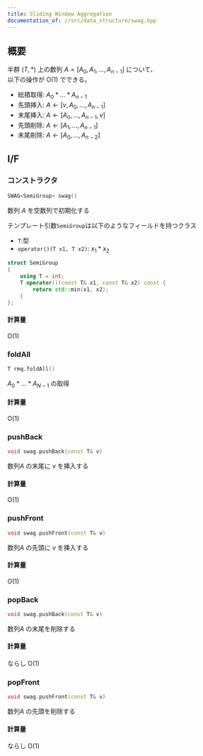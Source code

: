 ```yaml
---
title: Sliding Window Aggregation
documentation_of: //src/data_structure/swag.hpp
---
```


## 概要

半群 $(T, \ast)$ 上の数列 $A = \lbrack A _ 0, A _ 1, \dots , A _ {n-1}\rbrack$ について、  
以下の操作が $\mathrm{O}(1)$ でできる。

- 総積取得: $A _ 0 \ast \dots \ast A _ {n-1}$
- 先頭挿入: $A \leftarrow \lbrack v, A _ 0, \dots, A _ {n-1} \rbrack$
- 末尾挿入: $A \leftarrow \lbrack A _ 0, \dots, A _ {n-1}, v \rbrack$
- 先頭削除: $A \leftarrow \lbrack A _ 1, \dots, A _ {n-1} \rbrack$
- 末尾削除: $A \leftarrow \lbrack A _ 0, \dots, A _ {n-2} \rbrack$

## I/F

### コンストラクタ

```cpp
SWAG<SemiGroup> swag()
```

数列 $A$ を空数列で初期化する

テンプレート引数`SemiGroup`は以下のようなフィールドを持つクラス

- `T`:型
- `operator()(T x1, T x2)`: $x_1 \ast x_2$

```cpp
struct SemiGroup
{
    using T = int;
    T operator()(const T& x1, const T& x2) const { 
        return std::min(x1, x2); 
    }
};
```

#### 計算量

$\mathrm{O}(1)$

### foldAll

```cpp
T rmq.foldAll()
```

$A _ 0 \ast \dots \ast A _ {N-1}$ の取得

#### 計算量

$\mathrm{O}(1)$

### pushBack

```cpp
void swag.pushBack(const T& v)
```

数列$A$ の末尾に $v$ を挿入する

#### 計算量

$\mathrm{O}(1)$

### pushFront

```cpp
void swag.pushFront(const T& v)
```

数列$A$ の先頭に $v$ を挿入する

#### 計算量

$\mathrm{O}(1)$

### popBack

```cpp
void swag.pushBack(const T& v)
```

数列$A$ の末尾を削除する

#### 計算量

ならし $\mathrm{O}(1)$

### popFront

```cpp
void swag.pushFront(const T& v)
```

数列$A$ の先頭を削除する

#### 計算量

ならし $\mathrm{O}(1)$
